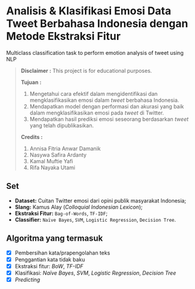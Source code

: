 # Analisis & Klasifikasi Emosi Data Tweet Berbahasa Indonesia dengan Metode Ekstraksi Fitur
Multiclass classification task to perform emotion analysis of tweet using NLP

> **Disclaimer :**
> This project is for educational purposes.
> 
> **Tujuan :**
> 1. Mengetahui cara efektif dalam mengidentifikasi dan mengklasifikasikan emosi dalam *tweet* berbahasa Indonesia.
> 2. Mendapatkan model dengan performasi dan akurasi yang baik dalam mengklasifikasikan emosi pada *tweet* di Twitter.
> 3. Mendapatkan hasil prediksi emosi seseorang berdasarkan *tweet* yang telah dipublikasikan.
>
> **Credits :**
> 1. Annisa Fitria Anwar Damanik
> 2. Nasywa Safira Ardanty
> 3. Kamal Muftie Yafi
> 4. Rifa Nayaka Utami

## Set
- **Dataset:** Cuitan Twitter emosi dari opini publik masyarakat Indonesia;
- **Slang:** Kamus Alay (*Colloquial Indonesian Lexicon*);
- **Ekstraksi Fitur:** `Bag-of-Words`, `TF-IDF`;
- **Classifier:** `Naïve Bayes`, `SVM`, `Logistic Regression`, `Decision Tree`.

## Algoritma yang termasuk
- [x] Pembersihan kata/prapengolahan teks
- [x] Penggantian kata tidak baku
- [x] Ekstraksi fitur: *BoW*, *TF-IDF*
- [x] Klasifikasi: *Naïve Bayes*, *SVM*, *Logistic Regression*, *Decision Tree*
- [x] *Predicting*
